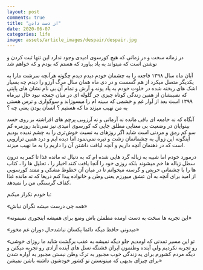 ```yaml
---
layout: post
comments: true
title: "از دست دادن"
date: 2020-06-07
categories: life
image: assets/article_images/despair/despair.jpg
---
```

 در زمانه سخت و در زمانی که هیچ کورسوی امیدی وجود ندارد این تنها ثبت کردن و نوشتن است که میتواند به یاد بیاورد که هستم که بودم و که خواهم شد

آبان ماه سال ۱۳۹۸  فاجعه را به چشمان خودم دیدم دیدم چگونه هرآنچه سرشت مارا به یکدیگر متصل میکرد از هم گسست و در دی ماه همان سال مرگ آرزو را دیدم
چه بسیار اشک های ریخته شده در خلوت خودم به یاد پونه و آرش و تمام آن بی نام نشان های پاپتی که نصیبشان از همین زندگی کوتاه چیزی جر گلوله ای در میان جمجه نبود
حال تیرماه ۱۳۹۹ است بعد از آوار غم و خشمی که سینه ام را میسوزاند و سوگواری و ترس هستی به من نهیب میزند ما که هستیم ؟ انسان بودن یعنی چه ؟

آنگاه که نه جامعه ای باقی مانده نه آرمانی و نه آرزویی
پرچم های افراشته بر روی جسد بینوایان
در وضعیت بی معنایی مطلق جایی که کورسوی امیدی نیز نمی‌تابد
روزمره کم سو کم رمق و مردنی است
شاید اگر روزهای به نسبت خوش‌تری را به چشم ندیده بودیم اینگونه این زوال به چشمانمان زشت و تیره نمی‌نمود
اما دیده ایم و درد همین ترازویی است که در ذهنمان آنچه داریم و آنچه لیاقت داشتن آن را داریم را  به ما نهیب میزند.

درمورد خودم اما شبیه به زباله گرد هایی شده ام که به دنبال ته مانده غذا تا کمر به درون سطل زباله ها خم میشوند بلکه روزی خود را آنجا یافت کنند
اخبار را ، تحلیل ها را ، کتاب ها را با چشمانی حریص و گرسنه میخوانم تا در میان آن خطوط مشکی و ممتد کورسویی از امید برای آنچه به آن عشق میورزم یعنی وطن و خانواده پیدا کنم دریغا که ته مانده غذا کفاف گرسنگی من را نمیدهد.

 با خودم تکرار میکنم:

«همه چی درست میشه نگران نباش»

 «این تجربه ها سخت به دست اومده مطمئن باش وضع برای همیشه اینجوری نمیمونه»

 «میدونی حافظ میگه دائما یکسان نباشدحال دوران غم مخور»

«تو این مسیر تمدنی که اومدیم جلو دیگه نمیشه به عقب برگشت شاید ما روزای خوشی رو تجربه نکردیم  ولی آینده وطنمون ایران قشنگه نسل های آینده آزادی رو تجربه میکنن و دیگه مردم کشورم برای یه زندگی خوب مجبور به ترک وطن نیستن مجبور به آواره شدن برای چیزای بدیهی که میتونستن تو کشور خودشون داشته باشن نمیشن»
